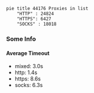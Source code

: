 
```mermaid
pie title 44176 Proxies in list
    "HTTP" : 24824
    "HTTPS": 6427
    "SOCKS" : 18018
```

### Some Info
#### Average Timeout

- mixed: 3.0s
- http: 1.4s
- https: 8.6s
- socks: 6.3s